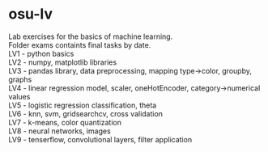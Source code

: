 # osu-lv
Lab exercises for the basics of machine learning.
<br />
Folder exams containts final tasks by date.
<br />
LV1 - python basics
<br />
LV2 - numpy, matplotlib libraries
<br />
LV3 - pandas library, data preprocessing, mapping type->color, groupby, graphs
<br />
LV4 - linear regression model, scaler, oneHotEncoder, category->numerical values
<br />
LV5 - logistic regression classification, theta
<br />
LV6 - knn, svm, gridsearchcv, cross validation
<br />
LV7 - k-means, color quantization
<br />
LV8 - neural networks, images
<br />
LV9 - tenserflow, convolutional layers, filter application
<br />

